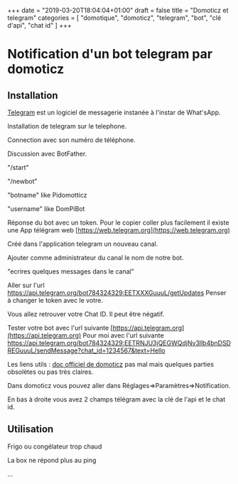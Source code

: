 +++
date = "2019-03-20T18:04:04+01:00"
draft = false
title = "Domoticz et telegram"
categories = [ "domotique", "domoticz", "telegram", "bot", "clé d'api", "chat id" ]
+++
# Notification d'un bot telegram par domoticz
## Installation
[Telegram](https://fr.wikipedia.org/wiki/Telegram_(application)) est un logiciel de messagerie instanée à l'instar de What'sApp.

Installation de telegram sur le telephone.

Connection avec son numéro de téléphone.

Discussion avec BotFather.

"/start"

"/newbot"

"botname" like Pidomotticz

"username" like DomPiBot

Réponse du bot avec un token.
Pour le copier coller plus facilement il existe une App télégram web [https://web.telegram.org](https://web.telegram.org)

Créé dans l'application telegram un nouveau canal.

Ajouter comme administrateur du canal le nom de notre bot.

"ecrires quelques messages dans le canal"

Aller sur l'url https://api.telegram.org/bot784324329:EETXXXGuuuL/getUpdates
Penser à changer le token avec le votre.

Vous allez retrouver votre Chat ID. Il peut être négatif.

Tester votre bot avec l'url suivante [https://api.telegram.org](https://api.telegram.org)
Pour moi avec l'url suivante https://api.telegram.org/bot784324329:EETRNJU3jQEGWQdjNv3llb4bnDSDREGuuuL/sendMessage?chat_id=1234567&text=Hello

Les liens utils :
[doc officiel de domoticz](https://www.domoticz.com/wiki/Telegram_Bot) pas mal mais quelques parties obsolètes ou pas très claires.

Dans domoticz vous pouvez aller dans Réglages=>Paramètres=>Notification.

En bas à droite vous avez 2 champs télégram avec la clé de l'api et le chat id.

## Utilisation
Frigo ou congélateur trop chaud

La box ne répond plus au ping

...
